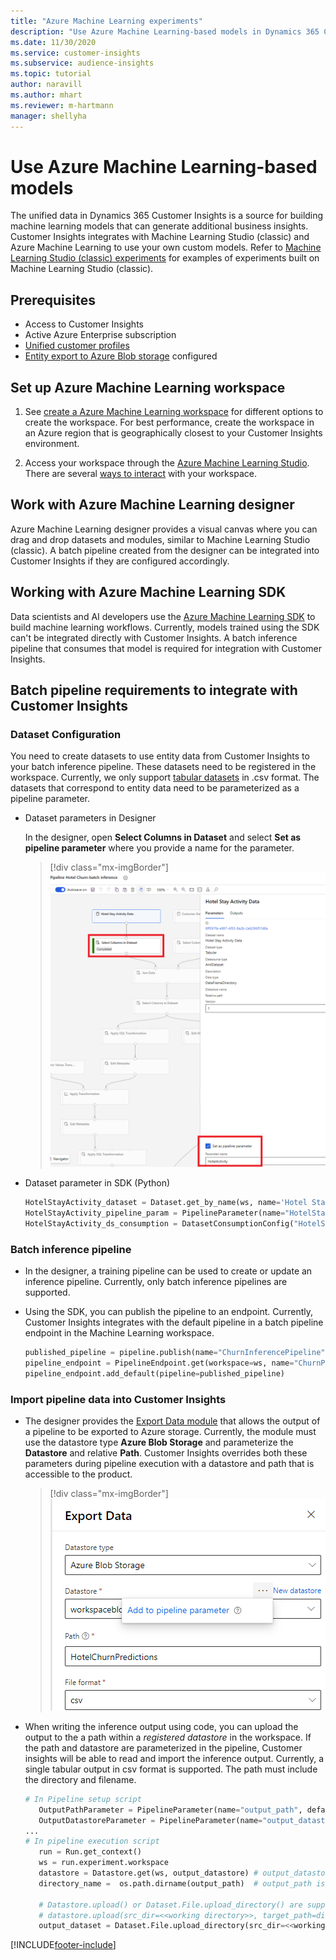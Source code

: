 ```yaml
---
title: "Azure Machine Learning experiments"
description: "Use Azure Machine Learning-based models in Dynamics 365 Customer Insights."
ms.date: 11/30/2020
ms.service: customer-insights
ms.subservice: audience-insights
ms.topic: tutorial
author: naravill
ms.author: mhart
ms.reviewer: m-hartmann
manager: shellyha
---
```


# Use Azure Machine Learning-based models

The unified data in Dynamics 365 Customer Insights is a source for building machine learning models that can generate additional business insights. Customer Insights integrates with Machine Learning Studio (classic) and Azure Machine Learning to use your own custom models. Refer to [Machine Learning Studio (classic) experiments](machine-learning-studio-experiments.md) for examples of experiments built on Machine Learning Studio (classic). 

## Prerequisites

- Access to Customer Insights
- Active Azure Enterprise subscription
- [Unified customer profiles](data-unification.md)
- [Entity export to Azure Blob storage](export-azure-blob-storage.md) configured

## Set up Azure Machine Learning workspace

1. See [create a Azure Machine Learning workspace](/azure/machine-learning/concept-workspace#-create-a-workspace) for different options to create the workspace. For best performance, create the workspace in an Azure region that is geographically closest to your Customer Insights environment.

1. Access your workspace through the [Azure Machine Learning Studio](https://ml.azure.com/). There are several [ways to interact](/azure/machine-learning/concept-workspace#tools-for-workspace-interaction) with your workspace.

## Work with Azure Machine Learning designer

Azure Machine Learning designer provides a visual canvas where you can drag and drop datasets and modules, similar to Machine Learning Studio (classic). A batch pipeline created from the designer can be integrated into Customer Insights if they are configured accordingly. 
   
## Working with Azure Machine Learning SDK

Data scientists and AI developers use the [Azure Machine Learning SDK](/python/api/overview/azure/ml/?preserve-view=true&view=azure-ml-py) to build machine learning workflows. Currently, models trained using the SDK can't be integrated directly with Customer Insights. A batch inference pipeline that consumes that model is required for integration with Customer Insights.

## Batch pipeline requirements to integrate with Customer Insights

### Dataset Configuration

You need to create datasets to use entity data from Customer Insights to your batch inference pipeline. These datasets need to be registered in the workspace. Currently, we only support [tabular datasets](/azure/machine-learning/how-to-create-register-datasets#tabulardataset) in .csv format. The datasets that correspond to entity data need to be parameterized as a pipeline parameter.
   
* Dataset parameters in Designer
   
     In the designer, open **Select Columns in Dataset** and select **Set as pipeline parameter** where you provide a name for the parameter.

     > [!div class="mx-imgBorder"]
     > ![Dataset parameterization in designer](media/intelligence-designer-dataset-parameters.png "Dataset parameterization in designer")
   
* Dataset parameter in SDK (Python)
   
   ```python
   HotelStayActivity_dataset = Dataset.get_by_name(ws, name='Hotel Stay Activity Data')
   HotelStayActivity_pipeline_param = PipelineParameter(name="HotelStayActivity_pipeline_param", default_value=HotelStayActivity_dataset)
   HotelStayActivity_ds_consumption = DatasetConsumptionConfig("HotelStayActivity_dataset", HotelStayActivity_pipeline_param)
   ```

### Batch inference pipeline
  
* In the designer, a training pipeline can be used to create or update an inference pipeline. Currently, only batch inference pipelines are supported.

* Using the SDK, you can publish the pipeline to an endpoint. Currently, Customer Insights integrates with the default pipeline in a batch pipeline endpoint in the Machine Learning workspace.
   
   ```python
   published_pipeline = pipeline.publish(name="ChurnInferencePipeline", description="Published Churn Inference pipeline")
   pipeline_endpoint = PipelineEndpoint.get(workspace=ws, name="ChurnPipelineEndpoint") 
   pipeline_endpoint.add_default(pipeline=published_pipeline)
   ```

### Import pipeline data into Customer Insights

* The designer provides the [Export Data module](/azure/machine-learning/algorithm-module-reference/export-data) that allows the output of a pipeline to be exported to Azure storage. Currently, the module must use the datastore type **Azure Blob Storage** and parameterize the **Datastore** and relative **Path**. Customer Insights overrides both these parameters during pipeline execution with a datastore and path that is accessible to the product.
   > [!div class="mx-imgBorder"]
   > ![Export Data Module Configuration](media/intelligence-designer-importdata.png "Export Data Module Configuration")
   
* When writing the inference output using code, you can upload the output to the a path within a *registered datastore* in the workspace. If the path and datastore are parameterized in the pipeline, Customer insights will be able to read and import the inference output. Currently, a single tabular output in csv format is supported. The path must include the directory and filename.

   ```python
   # In Pipeline setup script
      OutputPathParameter = PipelineParameter(name="output_path", default_value="HotelChurnOutput/HotelChurnOutput.csv")
      OutputDatastoreParameter = PipelineParameter(name="output_datastore", default_value="workspaceblobstore")
   ...
   # In pipeline execution script
      run = Run.get_context()
      ws = run.experiment.workspace
      datastore = Datastore.get(ws, output_datastore) # output_datastore is parameterized
      directory_name =  os.path.dirname(output_path)  # output_path is parameterized.
      
      # Datastore.upload() or Dataset.File.upload_directory() are supported methods to uplaod the data
      # datastore.upload(src_dir=<<working directory>>, target_path=directory_name, overwrite=False, show_progress=True)
      output_dataset = Dataset.File.upload_directory(src_dir=<<working directory>>, target = (datastore, directory_name)) # Remove trailing "/" from directory_name
   ```


[!INCLUDE[footer-include](../includes/footer-banner.md)]